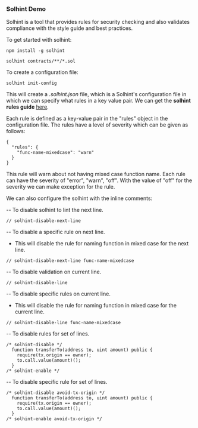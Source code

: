 ### Solhint Demo

Solhint is a tool that provides rules for security checking and also validates compliance with the style guide and best practices.

To get started with solhint:

```shell
npm install -g solhint

solhint contracts/**/*.sol
```

To create a configuration file:

```shell
solhint init-config
```

This will create a _.solhint.json_ file, which is a Solhint's configuration file in which we can specify what rules in a key value pair. We can get the **solhint rules guide** [here](https://github.com/protofire/solhint/blob/master/docs/rules.md).

Each rule is defined as a key-value pair in the "rules" object in the configuration file. The rules have a level of severity which can be given as follows:

```
{
  "rules": {
    "func-name-mixedcase": "warn"
  }
}
```

This rule will warn about not having mixed case function name. Each rule can have the severity of "error", "warn", "off". With the value of "off" for the severity we can make exception for the rule.

We can also configure the solhint with the inline comments:

-- To disable solhint to lint the next line.

```
// solhint-disable-next-line
```

-- To disable a specific rule on next line.

- This will disable the rule for naming function in mixed case for the next line.

```
// solhint-disable-next-line func-name-mixedcase
```

-- To disable validation on current line.

```
// solhint-disable-line
```

-- To disable specific rules on current line.

- This will disable the rule for naming function in mixed case for the current line.

```
// solhint-disable-line func-name-mixedcase
```

-- To disable rules for set of lines.

```
/* solhint-disable */
  function transferTo(address to, uint amount) public {
    require(tx.origin == owner);
    to.call.value(amount)();
  }
/* solhint-enable */
```

-- To disable specific rule for set of lines.

```
/* solhint-disable avoid-tx-origin */
  function transferTo(address to, uint amount) public {
    require(tx.origin == owner);
    to.call.value(amount)();
  }
/* solhint-enable avoid-tx-origin */
```
